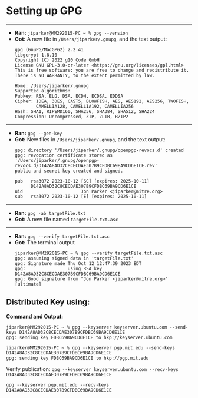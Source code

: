 # Setting up GPG

---

- **Ran:** `jiparker@MM292015-PC ~ % gpg --version`
- **Got:** A new file in `/Users/jiparker/.gnupg`, and the text output:
    ```
    gpg (GnuPG/MacGPG2) 2.2.41
    libgcrypt 1.8.10
    Copyright (C) 2022 g10 Code GmbH
    License GNU GPL-3.0-or-later <https://gnu.org/licenses/gpl.html>
    This is free software: you are free to change and redistribute it.
    There is NO WARRANTY, to the extent permitted by law.
    
    Home: /Users/jiparker/.gnupg
    Supported algorithms:
    Pubkey: RSA, ELG, DSA, ECDH, ECDSA, EDDSA
    Cipher: IDEA, 3DES, CAST5, BLOWFISH, AES, AES192, AES256, TWOFISH,
            CAMELLIA128, CAMELLIA192, CAMELLIA256
    Hash: SHA1, RIPEMD160, SHA256, SHA384, SHA512, SHA224
    Compression: Uncompressed, ZIP, ZLIB, BZIP2
    ```

---

- **Ran:** `gpg --gen-key`
- **Got:** New files in `/Users/jiparker/.gnupg`, and the text output:
    ```
    gpg: directory '/Users/jiparker/.gnupg/openpgp-revocs.d' created
    gpg: revocation certificate stored as '/Users/jiparker/.gnupg/openpgp-revocs.d/D142A8AD32C8CECDAE307B9CFDBC69BA9CD6E1CE.rev'
    public and secret key created and signed.
  
    pub   rsa3072 2023-10-12 [SC] [expires: 2025-10-11]
          D142A8AD32C8CECDAE307B9CFDBC69BA9CD6E1CE
    uid                      Jon Parker <jiparker@mitre.org>
    sub   rsa3072 2023-10-12 [E] [expires: 2025-10-11]
    ```

---

- **Ran:** `gpg -ab targetFile.txt`
- **Got:** A new file named `targetFile.txt.asc`

---

- **Ran:** `gpg --verify targetFile.txt.asc`
- **Got:** The terminal output
    ``` 
    jiparker@MM292015-PC ~ % gpg --verify targetFile.txt.asc
    gpg: assuming signed data in 'targetFile.txt'
    gpg: Signature made Thu Oct 12 12:47:39 2023 EDT
    gpg:                using RSA key D142A8AD32C8CECDAE307B9CFDBC69BA9CD6E1CE
    gpg: Good signature from "Jon Parker <jiparker@mitre.org>" [ultimate]
    ```

## Distributed Key using:

**Command and Output:**

```
jiparker@MM292015-PC ~ % gpg --keyserver keyserver.ubuntu.com --send-keys D142A8AD32C8CECDAE307B9CFDBC69BA9CD6E1CE
gpg: sending key FDBC69BA9CD6E1CE to hkp://keyserver.ubuntu.com
```

```
jiparker@MM292015-PC ~ % gpg --keyserver pgp.mit.edu --send-keys D142A8AD32C8CECDAE307B9CFDBC69BA9CD6E1CE
gpg: sending key FDBC69BA9CD6E1CE to hkp://pgp.mit.edu
```

Verify publication:
`gpg --keyserver keyserver.ubuntu.com --recv-keys D142A8AD32C8CECDAE307B9CFDBC69BA9CD6E1CE`

`gpg --keyserver pgp.mit.edu --recv-keys D142A8AD32C8CECDAE307B9CFDBC69BA9CD6E1CE`
